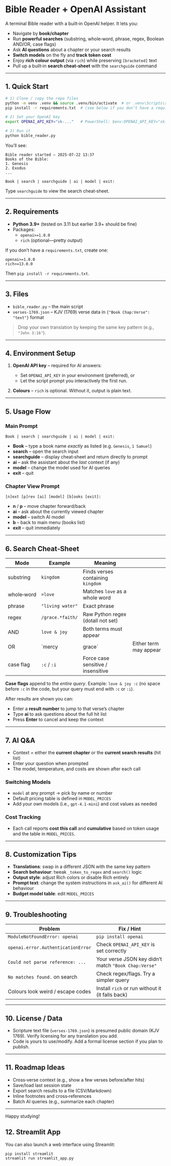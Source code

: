 # Bible Reader + OpenAI Assistant

A terminal Bible reader with a built‑in OpenAI helper. It lets you:

- Navigate by **book/chapter**
- Run **powerful searches** (substring, whole‑word, phrase, regex, Boolean AND/OR, case flags)
- Ask **AI questions** about a chapter or your search results
- **Switch models** on the fly and **track token cost**
- Enjoy **rich colour output** (via `rich`) while preserving `[bracketed]` text
- Pull up a built‑in **search cheat‑sheet** with the `searchguide` command

---

## 1. Quick Start

```bash
# 1) Clone / copy the repo files
python -m venv .venv && source .venv/bin/activate  # or .venv\Scripts\activate on Windows
pip install -r requirements.txt  # (see below if you don’t have a requirements file)

# 2) Set your OpenAI key
export OPENAI_API_KEY="sk-..."   # PowerShell: $env:OPENAI_API_KEY="sk-..."

# 3) Run it
python bible_reader.py
```

You’ll see:

```
Bible reader started – 2025-07-22 13:37
Books of the Bible:
1. Genesis
2. Exodus
...

Book | search | searchguide | ai | model | exit:
```

Type `searchguide` to view the search cheat‑sheet.

---

## 2. Requirements

- **Python 3.9+** (tested on 3.11 but earlier 3.9+ should be fine)
- Packages:
  - `openai>=1.0.0`
  - `rich` (optional—pretty output)

If you don’t have a `requirements.txt`, create one:

```text
openai>=1.0.0
rich>=13.0.0
```

Then `pip install -r requirements.txt`.

---

## 3. Files

- `bible_reader.py` – the main script
- `verses-1769.json` – KJV (1769) verse data in `{"Book Chap:Verse": "text"}` format

> Drop your own translation by keeping the same key pattern (e.g., `"John 3:16"`).

---

## 4. Environment Setup

1. **OpenAI API key** – required for AI answers:

   - Set `OPENAI_API_KEY` in your environment (preferred), or
   - Let the script prompt you interactively the first run.

2. **Colours** – `rich` is optional. Without it, output is plain text.

---

## 5. Usage Flow

### Main Prompt

```
Book | search | searchguide | ai | model | exit:
```

- **Book** – type a book name *exactly* as listed (e.g. `Genesis`, `1 Samuel`)
- **search** – open the search input
- **searchguide** – display cheat‑sheet and return directly to prompt
- **ai** – ask the assistant about the *last* context (if any)
- **model** – change the model used for AI queries
- **exit** – quit

### Chapter View Prompt

```
[n]ext [p]rev [ai] [model] [b]ooks [exit]:
```

- **n** / **p** – move chapter forward/back
- **ai** – ask about the currently viewed chapter
- **model** – switch AI model
- **b** – back to main menu (books list)
- **exit** – quit immediately

---

## 6. Search Cheat‑Sheet

| Mode       | Example          | Meaning                            |                        |
| ---------- | ---------------- | ---------------------------------- | ---------------------- |
| substring  | `kingdom`        | Finds verses containing `kingdom`  |                        |
| whole‑word | `=love`          | Matches `love` as a whole word     |                        |
| phrase     | `"living water"` | Exact phrase                       |                        |
| regex      | `/grace.*faith/` | Raw Python regex (dotall not set)  |                        |
| AND        | `love & joy`     | Both terms must appear             |                        |
| OR         | \`mercy          | grace\`                            | Either term may appear |
| case flag  | `:c` / `:i`      | Force case sensitive / insensitive |                        |

**Case flags** append to the *entire query*. Example: `love & joy :c` (no space before `:c` in the code, but your query must end with `:c` or `:i`).

After results are shown you can:

- Enter a **result number** to jump to that verse’s chapter
- Type **ai** to ask questions about the full hit list
- Press **Enter** to cancel and keep the context

---

## 7. AI Q&A

- Context = either the **current chapter** or the **current search results** (hit list)
- Enter your question when prompted
- The model, temperature, and costs are shown after each call

### Switching Models

- `model` at any prompt → pick by name or number
- Default pricing table is defined in `MODEL_PRICES`
- Add your own models (i.e., `gpt-4.1-mini`) and cost values as needed

### Cost Tracking

- Each call reports **cost this call** and **cumulative** based on token usage and the table in `MODEL_PRICES`.

---

## 8. Customization Tips

- **Translations**: swap in a different JSON with the same key pattern
- **Search behaviour**: tweak `_token_to_regex` and `search()` logic
- **Output style**: adjust Rich colors or disable Rich entirely
- **Prompt text**: change the system instructions in `ask_ai()` for different AI behaviour
- **Budget model table**: edit `MODEL_PRICES`

---

## 9. Troubleshooting

| Problem                            | Fix / Hint                                           |
| ---------------------------------- | ---------------------------------------------------- |
| `ModuleNotFoundError: openai`      | `pip install openai`                                 |
| `openai.error.AuthenticationError` | Check `OPENAI_API_KEY` is set correctly              |
| `Could not parse reference: ...`   | Your verse JSON key didn’t match `"Book Chap:Verse"` |
| `No matches found.` on search      | Check regex/flags. Try a simpler query               |
| Colours look weird / escape codes  | Install `rich` or run without it (it falls back)     |

---

## 10. License / Data

- Scripture text file (`verses-1769.json`) is presumed public domain (KJV 1769). Verify licensing for any translation you add.
- Code is yours to use/modify. Add a formal license section if you plan to publish.

---

## 11. Roadmap Ideas

- Cross‑verse context (e.g., show a few verses before/after hits)
- Save/load last session state
- Export search results to a file (CSV/Markdown)
- Inline footnotes and cross‑references
- Batch AI queries (e.g., summarize each chapter)

---

Happy studying!
## 12. Streamlit App

You can also launch a web interface using Streamlit:

```bash
pip install streamlit
streamlit run streamlit_app.py
```
